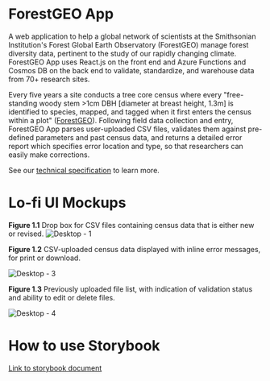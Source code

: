 # ForestGEO App

A web application to help a global network of scientists at the Smithsonian Institution's Forest Global Earth Observatory (ForestGEO) manage forest diversity data, pertinent to the study of our rapidly changing climate. ForestGEO App uses React.js on the front end and Azure Functions and Cosmos DB on the back end to validate, standardize, and warehouse data from 70+ research sites.

Every five years a site conducts a tree core census where every "free-standing woody stem >1cm DBH \[diameter at breast height, 1.3m\] is identified to species, mapped, and tagged when it first enters the census within a plot" ([ForestGEO](https://forestgeo.si.edu/protocols/forest-census)). Following field data collection and entry, ForestGEO App parses user-uploaded CSV files, validates them against pre-defined parameters and past census data, and returns a detailed error report which specifies error location and type, so that researchers can easily make corrections.

See our [technical specification](https://github.com/ForestGeoHack/ForestGEO/wiki/ForestGEO-App-Specification) to learn more.

# Lo-fi UI Mockups

**Figure 1.1** Drop box for CSV files containing census data that is either new or revised.
![Desktop - 1](https://user-images.githubusercontent.com/43100092/169610973-abeb7f02-18c6-4b4f-a764-9f972433cabc.jpg)

**Figure 1.2** CSV-uploaded census data displayed with inline error messages, for print or download.

![Desktop - 3](https://user-images.githubusercontent.com/43100092/169610999-bf7be3d1-3a7d-45ef-bdee-371a54d343a0.jpg)

**Figure 1.3** Previously uploaded file list, with indication of validation status and ability to edit or delete files.

![Desktop - 4](https://user-images.githubusercontent.com/43100092/169611038-1e8c8150-ef0d-4a91-8408-50bed59970fd.jpg)

# How to use Storybook

[Link to storybook document](buildStorybookUI.md)
